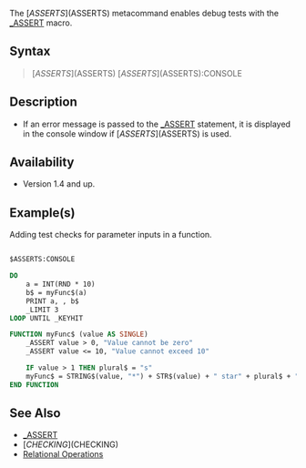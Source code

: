 The [$ASSERTS]($ASSERTS) metacommand enables debug tests with the [_ASSERT](_ASSERT) macro.

## Syntax

> [$ASSERTS]($ASSERTS)
> [$ASSERTS]($ASSERTS):CONSOLE

## Description

* If an error message is passed to the [_ASSERT](_ASSERT) statement, it is displayed in the console window if [$ASSERTS]($ASSERTS) is used.

## Availability

* Version 1.4 and up.

## Example(s)

Adding test checks for parameter inputs in a function.

```vb

$ASSERTS:CONSOLE

DO
    a = INT(RND * 10)
    b$ = myFunc$(a)
    PRINT a, , b$
    _LIMIT 3
LOOP UNTIL _KEYHIT

FUNCTION myFunc$ (value AS SINGLE)
    _ASSERT value > 0, "Value cannot be zero"
    _ASSERT value <= 10, "Value cannot exceed 10"

    IF value > 1 THEN plural$ = "s"
    myFunc$ = STRING$(value, "*") + STR$(value) + " star" + plural$ + " :-)"
END FUNCTION

```

## See Also

* [_ASSERT](_ASSERT)
* [$CHECKING]($CHECKING)
* [Relational Operations](Relational-Operations)
